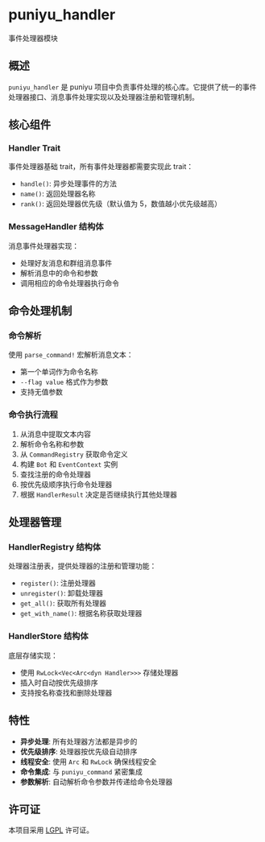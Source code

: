 # puniyu_handler

事件处理器模块

## 概述

`puniyu_handler` 是 puniyu 项目中负责事件处理的核心库。它提供了统一的事件处理器接口、消息事件处理实现以及处理器注册和管理机制。

## 核心组件

### Handler Trait

事件处理器基础 trait，所有事件处理器都需要实现此 trait：

- `handle()`: 异步处理事件的方法
- `name()`: 返回处理器名称
- `rank()`: 返回处理器优先级（默认值为 5，数值越小优先级越高）

### MessageHandler 结构体

消息事件处理器实现：

- 处理好友消息和群组消息事件
- 解析消息中的命令和参数
- 调用相应的命令处理器执行命令

## 命令处理机制

### 命令解析

使用 `parse_command!` 宏解析消息文本：

- 第一个单词作为命令名称
- `--flag value` 格式作为参数
- 支持无值参数

### 命令执行流程

1. 从消息中提取文本内容
2. 解析命令名称和参数
3. 从 `CommandRegistry` 获取命令定义
4. 构建 `Bot` 和 `EventContext` 实例
5. 查找注册的命令处理器
6. 按优先级顺序执行命令处理器
7. 根据 `HandlerResult` 决定是否继续执行其他处理器

## 处理器管理

### HandlerRegistry 结构体

处理器注册表，提供处理器的注册和管理功能：

- `register()`: 注册处理器
- `unregister()`: 卸载处理器
- `get_all()`: 获取所有处理器
- `get_with_name()`: 根据名称获取处理器

### HandlerStore 结构体

底层存储实现：

- 使用 `RwLock<Vec<Arc<dyn Handler>>>` 存储处理器
- 插入时自动按优先级排序
- 支持按名称查找和删除处理器

## 特性

- **异步处理**: 所有处理器方法都是异步的
- **优先级排序**: 处理器按优先级自动排序
- **线程安全**: 使用 `Arc` 和 `RwLock` 确保线程安全
- **命令集成**: 与 `puniyu_command` 紧密集成
- **参数解析**: 自动解析命令参数并传递给命令处理器

## 许可证

本项目采用 [LGPL](../../LICENSE) 许可证。
